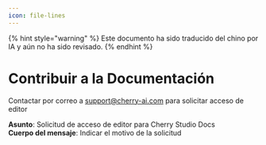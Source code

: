 ```yaml
---
icon: file-lines
---
```


{% hint style="warning" %}
Este documento ha sido traducido del chino por IA y aún no ha sido revisado.
{% endhint %}

# Contribuir a la Documentación  

Contactar por correo a support@cherry-ai.com para solicitar acceso de editor  

**Asunto**: Solicitud de acceso de editor para Cherry Studio Docs  
**Cuerpo del mensaje**: Indicar el motivo de la solicitud